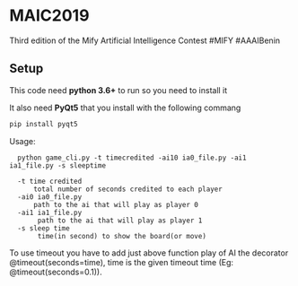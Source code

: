 # MAIC2019
Third edition of the Mify Artificial Intelligence Contest #MIFY #AAAIBenin

## Setup

This code need **python 3.6+** to run so you need to install it

It also need **PyQt5** that you install with the following commang

```bash
pip install pyqt5
```

Usage: 

      python game_cli.py -t timecredited -ai10 ia0_file.py -ai1 ia1_file.py -s sleeptime
      
      -t time credited
          total number of seconds credited to each player
      -ai0 ia0_file.py
          path to the ai that will play as player 0
      -ai1 ia1_file.py
           path to the ai that will play as player 1
      -s sleep time
           time(in second) to show the board(or move)

		   
		   
To use timeout you have to add just above function play of AI the decorator @timeout(seconds=time), 
time is the given timeout time (Eg: @timeout(seconds=0.1)).